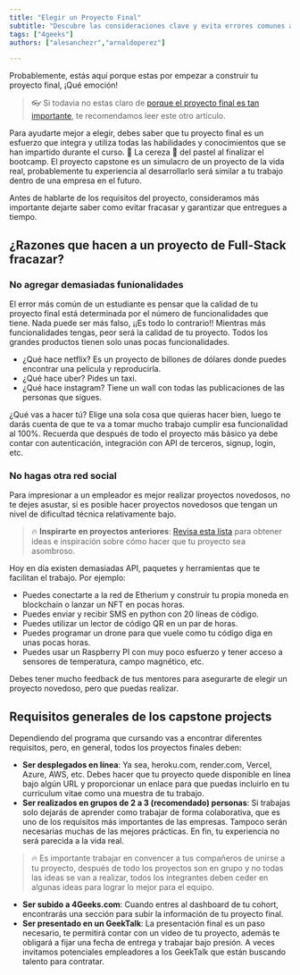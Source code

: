 ```yaml
---
title: "Elegir un Proyecto Final"
subtitle: "Descubre las consideraciones clave y evita errores comunes al elegir tu proyecto final. Aprende de estos consejos experimentados para asegurar el éxito en tu trayectoria de proyecto."
tags: ["4geeks"]
authors: ["alesanchezr","arnaldoperez"]

---
```


Probablemente, estás aquí porque estas por empezar a construir tu proyecto final, ¡Qué emoción!

> 👓 Si todavia no estas claro de [porque el proyecto final es tan importante](https://4geeks.com/es/lesson/porque-construir-un-proyecto-final), te recomendamos leer este otro artículo.

Para ayudarte mejor a elegir, debes saber que tu proyecto final es un esfuerzo que integra y utiliza todas las habilidades y conocimientos que se han impartido durante el curso. 🍒 La cereza 🍰 del pastel al finalizar el bootcamp. 
El proyecto capstone es un simulacro de un proyecto de la vida real, probablemente tu experiencia al desarrollarlo será similar a tu trabajo dentro de una empresa en el futuro.

Antes de hablarte de los requisitos del proyecto, consideramos más importante dejarte saber como evitar fracasar y garantizar que entregues a tiempo.

## ¿Razones que hacen a un proyecto de Full-Stack fracazar?

### No agregar demasiadas funionalidades

El error más común de un estudiante es pensar que la calidad de tu proyecto final está determinada por el número de funcionalidades que tiene. Nada puede ser más falso, ¡¡Es todo lo contrario!! Mientras más funcionalidades tengas, peor será la calidad de tu proyecto. Todos los grandes productos tienen solo unas pocas funcionalidades.

- ¿Qué hace netflix? Es un proyecto de billones de dólares donde puedes encontrar una película y reproducirla.
- ¿Qué hace uber? Pides un taxi.
- ¿Qué hace instagram? Tiene un wall con todas las publicaciones de las personas que sigues.

¿Qué vas a hacer tú? Elige una sola cosa que quieras hacer bien, luego te darás cuenta de que te va a tomar mucho trabajo cumplir esa funcionalidad al 100%. Recuerda que después de todo el proyecto más básico ya debe contar con autenticación, integración con API de terceros, signup, login, etc.

### No hagas otra red social

Para impresionar a un empleador es mejor realizar proyectos novedosos, no te dejes asustar, si es posible hacer proyectos novedosos que tengan un nivel de dificultad técnica relativamente bajo. 

> 🔥 **Inspirarte en proyectos anteriores**: [Revisa esta lista](https://4geeksacademy.com/es/alumnos-y-proyectos?lang=es) para obtener ideas e inspiración sobre cómo hacer que tu proyecto sea asombroso.

Hoy en día existen demasiadas API, paquetes y herramientas que te facilitan el trabajo. Por ejemplo:

- Puedes conectarte a la red de Etherium y construir tu propia moneda en blockchain o lanzar un NFT en pocas horas.
- Puedes enviar y recibir SMS en python con 20 líneas de código.
- Puedes utilizar un lector de código QR en un par de horas.
- Puedes programar un drone para que vuele como tu código diga en unas pocas horas.
- Puedes usar un Raspberry PI con muy poco esfuerzo y tener acceso a sensores de temperatura, campo magnético, etc.

Debes tener mucho feedback de tus mentores para asegurarte de elegir un proyecto novedoso, pero que puedas realizar.

## Requisitos generales de los capstone projects

Dependiendo del programa que cursando vas a encontrar diferentes requisitos, pero, en general, todos los proyectos finales deben:

- **Ser desplegados en línea**: Ya sea, heroku.com, render.com, Vercel, Azure, AWS, etc. Debes hacer que tu proyecto quede disponible en línea bajo algún URL y proporcionar un enlace para que puedas incluirlo en tu curriculum vitae como una muestra de tu trabajo.
- **Ser realizados en grupos de 2 a 3 (recomendado) personas**: Si trabajas solo dejarás de aprender como trabajar de forma colaborativa, que es uno de los requisitos más importantes de las empresas. Tampoco serán necesarias muchas de las mejores prácticas. En fin, tu experiencia no será parecida a la vida real.

> 🔥 Es importante trabajar en convencer a tus compañeros de unirse a tu proyecto, después de todo los proyectos son en grupo y no todas las ideas se van a realizar, todos los integrantes deben ceder en algunas ideas para lograr lo mejor para el equipo.

- **Ser subido a 4Geeks.com**: Cuando entres al dashboard de tu cohort, encontrarás una sección para subir la información de tu proyecto final.
- **Ser presentado en un GeekTalk**: La presentación final es un paso necesario, te permitirá contar con un video de tu proyecto, además te obligará a fijar una fecha de entrega y trabajar bajo presión. A veces invitamos potenciales empleadores a los GeekTalk que están buscando talento para contratar.
